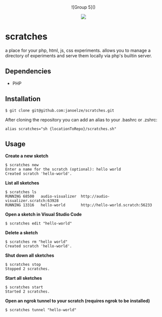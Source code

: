 <p align="center">
![Group 5]()
</p>
<p align="center">
  <img src="http://some_place.com/image.png](https://user-images.githubusercontent.com/893542/231003568-74e9f13e-7cb8-4f57-9700-bba548df3d25.png" />
</p>

# scratches

a place for your php, html, js, css experiments. allows you to manage a directory of experiments and serve them locally via php's builtin server.

## Dependencies

* PHP

## Installation

```
$ git clone git@github.com:janoelze/scratches.git
```

After cloning the repository you can add an alias to your .bashrc or .zshrc:

```
alias scratches="sh {locationToRepo}/scratches.sh"
```

## Usage

__Create a new sketch__
```
$ scratches new
Enter a name for the scratch (optional): hello world
Created scratch 'hello-world'.
```

__List all sketches__
```
$ scratches ls
RUNNING	68500	audio-visualizer  http://audio-visualizer.scratch:63928
RUNNING	13316	hello-world       http://hello-world.scratch:56233
```

__Open a sketch in Visual Studio Code__
```
$ scratches edit "hello-world"
```

__Delete a sketch__
```
$ scratches rm "hello world"
Created scratch 'hello-world'.
```

__Shut down all sketches__
```
$ scratches stop
Stopped 2 scratches.
```

__Start all sketches__
```
$ scratches start
Started 2 scratches.
```
__Open an ngrok tunnel to your scratch (requires ngrok to be installed)__
```
$ scratches tunnel "hello-world"
```
